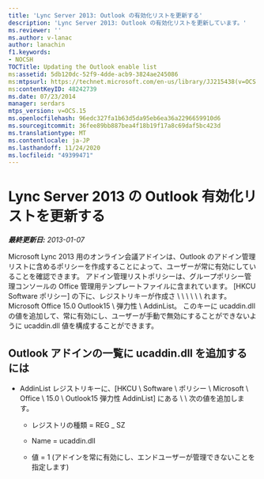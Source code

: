 ```yaml
---
title: 'Lync Server 2013: Outlook の有効化リストを更新する'
description: 'Lync Server 2013: Outlook の有効化リストを更新しています。'
ms.reviewer: ''
ms.author: v-lanac
author: lanachin
f1.keywords:
- NOCSH
TOCTitle: Updating the Outlook enable list
ms:assetid: 5db120dc-52f9-4dde-acb9-3824ae245086
ms:mtpsurl: https://technet.microsoft.com/en-us/library/JJ215438(v=OCS.15)
ms:contentKeyID: 48242739
ms.date: 07/23/2014
manager: serdars
mtps_version: v=OCS.15
ms.openlocfilehash: 96edc327fa1b63d5da95eb6ea36a2296659910d6
ms.sourcegitcommit: 36fee89bb887bea4f18b19f17a8c69daf5bc423d
ms.translationtype: MT
ms.contentlocale: ja-JP
ms.lasthandoff: 11/24/2020
ms.locfileid: "49399471"
---
```

# <a name="updating-the-outlook-enable-list-in-lync-server-2013"></a>Lync Server 2013 の Outlook 有効化リストを更新する

<div data-xmlns="http://www.w3.org/1999/xhtml">

<div class="topic" data-xmlns="http://www.w3.org/1999/xhtml" data-msxsl="urn:schemas-microsoft-com:xslt" data-cs="https://msdn.microsoft.com/">

<div data-asp="https://msdn2.microsoft.com/asp">



</div>

<div id="mainSection">

<div id="mainBody">

<span> </span>

_**最終更新日:** 2013-01-07_

Microsoft Lync 2013 用のオンライン会議アドインは、Outlook のアドイン管理リストに含めるポリシーを作成することによって、ユーザーが常に有効にしていることを確認できます。 アドイン管理リストポリシーは、グループポリシー管理コンソールの Office 管理用テンプレートファイルに含まれています。 [HKCU Software ポリシー] の下に、レジストリキーが作成さ \\ \\ \\ \\ \\ \\ れます。 Microsoft Office 15.0 Outlook15 \\ 弾力性 \\ AddinList。 このキーに ucaddin.dll の値を追加して、常に有効にし、ユーザーが手動で無効にすることができないように ucaddin.dll 値を構成することができます。

<div>

## <a name="to-add-ucaddindll-to-the-outlook-add-in-list"></a>Outlook アドインの一覧に ucaddin.dll を追加するには

  - AddinList レジストリキーに、[HKCU \\ Software \\ ポリシー \\ Microsoft \\ Office \\ 15.0 \\ Outlook15 弾力性 AddinList] にある \\ \\ 次の値を追加します。
    
      - レジストリの種類 = REG \_ SZ
    
      - Name = ucaddin.dll
    
      - 値 = 1 (アドインを常に有効にし、エンドユーザーが管理できないことを指定します)

</div>

</div>

<span> </span>

</div>

</div>

</div>

